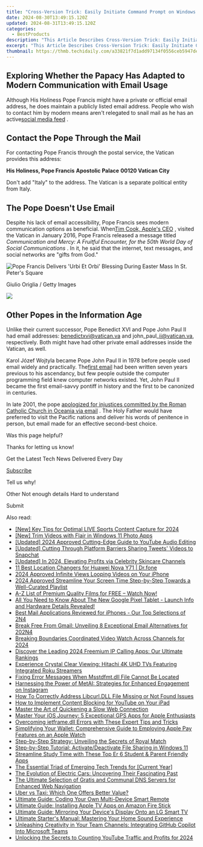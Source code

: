 ```yaml
---
title: "Cross-Version Trick: Easily Initiate Command Prompt on Windows Systems"
date: 2024-08-30T13:49:15.120Z
updated: 2024-08-31T13:49:15.120Z
categories:
  - BestProducts
description: "This Article Describes Cross-Version Trick: Easily Initiate Command Prompt on Windows Systems"
excerpt: "This Article Describes Cross-Version Trick: Easily Initiate Command Prompt on Windows Systems"
thumbnail: https://thmb.techidaily.com/a33821f7d1add97134f0556ceb5947dead1c89e2bf8e16eab36445ca53259ede.jpg
---
```


## Exploring Whether the Papacy Has Adapted to Modern Communication with Email Usage
 Although His Holiness Pope Francis might have a private or official email address, he does maintain a publicly listed email address. People who wish to contact him by modern means aren't relegated to snail mail as he has an active[social media feed](https://twitter.com/Pontifex) .

## Contact the Pope Through the Mail

 For contacting Pope Francis through the postal service, the Vatican provides this address:

 **His Holiness, Pope Francis**
 **Apostolic Palace**
 **00120 Vatican City**

 Don't add "Italy" to the address. The Vatican is a separate political entity from Italy.

## The Pope Doesn't Use Email

 Despite his lack of email accessibility, Pope Francis sees modern communication options as beneficial. When[Tim Cook, Apple's CEO](https://www.lifewire.com/who-is-tim-cook-1994301) , visited the Vatican in January 2016, Pope Francis released a message titled   _Communication and Mercy: A Fruitful Encounter, for the 50th World Day of Social Communications_ . In it, he said that the internet, text messages, and social networks are "gifts from God."

![Pope Francis Delivers 'Urbi Et Orbi' Blessing During Easter Mass In St. Peter's Square](https://www.lifewire.com/thmb/z5bZaGaAuEBbtVki4q-_xec1lk8=/1500x0/filters:no_upscale():max_bytes(150000):strip_icc():format(webp)/pope-francis-delivers-urbi-et-orbi-blessing-during-easter-mass-in-st-peter-s-square-485740869-57d398e53df78c5833492a26.jpg)

 Giulio Origlia / Getty Images

<!-- affiliate ads begin -->
<a href="https://secure.2checkout.com/order/checkout.php?PRODS=37100474&QTY=1&AFFILIATE=108875&CART=1"><img src="https://awario.com/images/pages/index/img-leads-1280@1x.avif" border="0"></a>
<!-- affiliate ads end -->
## Other Popes in the Information Age

 Unlike their current successor, Pope Benedict XVI and Pope John Paul II had email addresses: <benedictxvi@vatican.va> and john\_paul\_ii@vatican.va, respectively. Both might have had other private email addresses inside the Vatican, as well.

 Karol Józef Wojtyla became Pope John Paul II in 1978 before people used email widely and practically. The[first email](https://www.lifewire.com/first-email-message-1164184) had been written seven years previous to his ascendancy, but few people outside the computer programming field knew computer networks existed. Yet, John Paul II became the first email-savvy pontiff in history and the first to be canonized in centuries.

 In late 2001, the pope [apologized for injustices committed by the Roman Catholic Church in Oceania via email](http://news.bbc.co.uk/1/hi/world/europe/1671540.stm) . The Holy Father would have preferred to visit the Pacific nations and deliver his words of penitence in person, but email made for an effective second-best choice.

Was this page helpful?

Thanks for letting us know!

 Get the Latest Tech News Delivered Every Day

[Subscribe](https://www.lifewire.com/#)

Tell us why!

 Other  Not enough details  Hard to understand

 Submit

<ins class="adsbygoogle"
     style="display:block"
     data-ad-format="autorelaxed"
     data-ad-client="ca-pub-7571918770474297"
     data-ad-slot="1223367746"></ins>



<ins class="adsbygoogle"
     style="display:block"
     data-ad-client="ca-pub-7571918770474297"
     data-ad-slot="8358498916"
     data-ad-format="auto"
     data-full-width-responsive="true"></ins>

<span class="atpl-alsoreadstyle">Also read:</span>
<div><ul>
<li><a href="https://remote-screen-capture.techidaily.com/new-key-tips-for-optimal-live-sports-content-capture-for-2024/"><u>[New] Key Tips for Optimal LIVE Sports Content Capture for 2024</u></a></li>
<li><a href="https://some-skills.techidaily.com/new-trim-videos-with-flair-in-windows-11-photo-apps/"><u>[New] Trim Videos with Flair in Windows 11 Photo Apps</u></a></li>
<li><a href="https://eaxpv-info.techidaily.com/updated-2024-approved-cutting-edge-guide-to-youtube-audio-editing/"><u>[Updated] 2024 Approved  Cutting-Edge Guide to YouTube Audio Editing</u></a></li>
<li><a href="https://twitter-videos.techidaily.com/updated-cutting-through-platform-barriers-sharing-tweets-videos-to-snapchat/"><u>[Updated] Cutting Through Platform Barriers  Sharing Tweets' Videos to Snapchat</u></a></li>
<li><a href="https://facebook-video-footage.techidaily.com/updated-in-2024-elevating-profits-via-celebrity-skincare-channels/"><u>[Updated] In 2024, Elevating Profits via Celebrity Skincare Channels</u></a></li>
<li><a href="https://location-fake.techidaily.com/11-best-location-changers-for-huawei-nova-y71-drfone-by-drfone-virtual-android/"><u>11 Best Location Changers for Huawei Nova Y71 | Dr.fone</u></a></li>
<li><a href="https://youtube-docs.techidaily.com/approved-infinite-views-looping-videos-on-your-iphone/"><u>2024 Approved  Infinite Views  Looping Videos on Your iPhone</u></a></li>
<li><a href="https://youtube-tips.techidaily.com/approved-streamline-your-screen-time-step-by-step-towards-a-well-curated-playlist/"><u>2024 Approved  Streamline Your Screen Time  Step-by-Step Towards a Well-Curated Playlist</u></a></li>
<li><a href="https://technical-tips.techidaily.com/a-z-list-of-premium-quality-films-for-free-watch-now/"><u>A-Z List of Premium Quality Films for FREE – Watch Now!</u></a></li>
<li><a href="https://technical-tips.techidaily.com/1722874435427-all-you-need-to-know-about-the-new-google-pixel-tablet-launch-info-and-hardware-details-revealed/"><u>All You Need to Know About The New Google Pixel Tablet - Launch Info and Hardware Details Revealed!</u></a></li>
<li><a href="https://technical-tips.techidaily.com/best-mail-applications-reviewed-for-iphones-our-top-selections-of-2n4/"><u>Best Mail Applications Reviewed for iPhones - Our Top Selections of 2N4</u></a></li>
<li><a href="https://technical-tips.techidaily.com/break-free-from-gmail-unveiling-8-exceptional-email-alternatives-for-202n4/"><u>Break Free From Gmail: Unveiling 8 Exceptional Email Alternatives for 202N4</u></a></li>
<li><a href="https://youtube-docs.techidaily.com/ing-boundaries-coordinated-video-watch-across-channels-for-2024/"><u>Breaking Boundaries  Coordinated Video Watch Across Channels for 2024</u></a></li>
<li><a href="https://technical-tips.techidaily.com/discover-the-leading-2024-freemium-ip-calling-apps-our-ultimate-rankings/"><u>Discover the Leading 2024 Freemium IP Calling Apps: Our Ultimate Rankings</u></a></li>
<li><a href="https://technical-tips.techidaily.com/experience-crystal-clear-viewing-hitachi-4k-uhd-tvs-featuring-integrated-roku-streamers/"><u>Experience Crystal Clear Viewing: Hitachi 4K UHD TVs Featuring Integrated Roku Streamers</u></a></li>
<li><a href="https://technical-tips.techidaily.com/fixing-error-messages-when-msstdfmtdll-file-cannot-be-located/"><u>Fixing Error Messages When Msstdfmt.dll File Cannot Be Located</u></a></li>
<li><a href="https://technical-tips.techidaily.com/harnessing-the-power-of-metai-strategies-for-enhanced-engagement-on-instagram/"><u>Harnessing the Power of MetAI: Strategies for Enhanced Engagement on Instagram</u></a></li>
<li><a href="https://technical-tips.techidaily.com/how-to-correctly-address-libcurldll-file-missing-or-not-found-issues/"><u>How To Correctly Address Libcurl.DLL File Missing or Not Found Issues</u></a></li>
<li><a href="https://technical-tips.techidaily.com/how-to-implement-content-blocking-for-youtube-on-your-ipad/"><u>How to Implement Content Blocking for YouTube on Your iPad</u></a></li>
<li><a href="https://technical-tips.techidaily.com/master-the-art-of-quickening-a-slow-web-connection/"><u>Master the Art of Quickening a Slow Web Connection</u></a></li>
<li><a href="https://technical-tips.techidaily.com/master-your-ios-journey-5-exceptional-gps-apps-for-apple-enthusiasts/"><u>Master Your iOS Journey: 5 Exceptional GPS Apps for Apple Enthusiasts</u></a></li>
<li><a href="https://technical-tips.techidaily.com/overcoming-ietframedll-errors-with-these-expert-tips-and-tricks/"><u>Overcoming ietframe.dll Errors with These Expert Tips and Tricks</u></a></li>
<li><a href="https://technical-tips.techidaily.com/simplifying-your-wallet-comprehensive-guide-to-employing-apple-pay-features-on-an-apple-watch/"><u>Simplifying Your Wallet: Comprehensive Guide to Employing Apple Pay Features on an Apple Watch</u></a></li>
<li><a href="https://technical-tips.techidaily.com/step-by-step-strategy-unveiling-the-secrets-of-royal-match/"><u>Step-by-Step Strategy: Unveiling the Secrets of Royal Match</u></a></li>
<li><a href="https://technical-tips.techidaily.com/step-by-step-tutorial-activatedeactivate-file-sharing-in-windows-11/"><u>Step-by-Step Tutorial: Activate/Deactivate File Sharing in Windows 11</u></a></li>
<li><a href="https://technical-tips.techidaily.com/streamline-study-time-with-these-top-er-6-student-and-parent-friendly-apps/"><u>Streamline Study Time with These Top Er 6 Student & Parent Friendly Apps</u></a></li>
<li><a href="https://technical-tips.techidaily.com/the-essential-triad-of-emerging-tech-trends-for-current-year/"><u>The Essential Triad of Emerging Tech Trends for [Current Year]</u></a></li>
<li><a href="https://technical-tips.techidaily.com/the-evolution-of-electric-cars-uncovering-their-fascinating-past/"><u>The Evolution of Electric Cars: Uncovering Their Fascinating Past</u></a></li>
<li><a href="https://technical-tips.techidaily.com/the-ultimate-selection-of-gratis-and-communal-dns-servers-for-enhanced-web-navigation/"><u>The Ultimate Selection of Gratis and Communal DNS Servers for Enhanced Web Navigation</u></a></li>
<li><a href="https://technical-tips.techidaily.com/uber-vs-taxi-which-one-offers-better-value/"><u>Uber vs Taxi: Which One Offers Better Value?</u></a></li>
<li><a href="https://technical-tips.techidaily.com/ultimate-guide-coding-your-own-multi-device-smart-remote/"><u>Ultimate Guide: Coding Your Own Multi-Device Smart Remote</u></a></li>
<li><a href="https://technical-tips.techidaily.com/ultimate-guide-installing-apple-tv-apps-on-amazon-fire-stick/"><u>Ultimate Guide: Installing Apple TV Apps on Amazon Fire Stick</u></a></li>
<li><a href="https://technical-tips.techidaily.com/ultimate-guide-mirroring-your-devices-display-onto-an-lg-smart-tv/"><u>Ultimate Guide: Mirroring Your Device's Display Onto an LG Smart TV</u></a></li>
<li><a href="https://technical-tips.techidaily.com/ultimate-starters-manual-mastering-your-home-sound-experience/"><u>Ultimate Starter's Manual: Mastering Your Home Sound Experience</u></a></li>
<li><a href="https://technical-tips.techidaily.com/unleashing-creativity-in-your-team-channels-integrating-github-copilot-into-microsoft-teams/"><u>Unleashing Creativity in Your Team Channels: Integrating GitHub Copilot Into Microsoft Teams</u></a></li>
<li><a href="https://youtube-lab.techidaily.com/king-the-secrets-to-counting-youtube-traffic-and-profits-for-2024/"><u>Unlocking the Secrets to Counting YouTube Traffic and Profits for 2024</u></a></li>
</ul></div>
